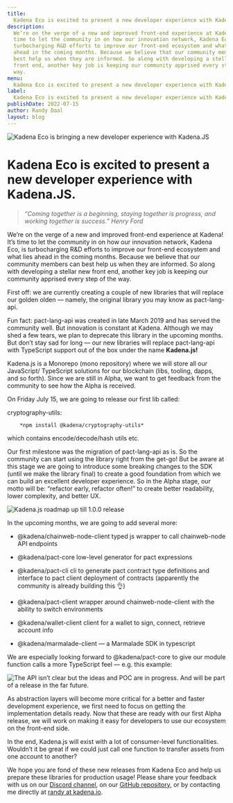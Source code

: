 ```yaml
---
title:
  Kadena Eco is excited to present a new developer experience with Kadena.JS.
description:
  We’re on the verge of a new and improved front-end experience at Kadena! It’s
  time to let the community in on how our innovation network, Kadena Eco, is
  turbocharging R&D efforts to improve our front-end ecosystem and what lies
  ahead in the coming months. Because we believe that our community members can
  best help us when they are informed. So along with developing a stellar new
  front end, another key job is keeping our community apprised every step of the
  way.
menu:
  Kadena Eco is excited to present a new developer experience with Kadena.JS.
label:
  Kadena Eco is excited to present a new developer experience with Kadena.JS.
publishDate: 2022-07-15
author: Randy Daal
layout: blog
---
```


![Kadena Eco is bringing a new developer experience with Kadena.JS](/assets/blog/1_IlvgBc3Vwf6D4tc631_h2A.webp)

# Kadena Eco is excited to present a new developer experience with Kadena.JS.

> _“Coming together is a beginning, staying together is progress, and working
> together is success.” Henry Ford_

We’re on the verge of a new and improved front-end experience at Kadena! It’s
time to let the community in on how our innovation network, Kadena Eco, is
turbocharging R&D efforts to improve our front-end ecosystem and what lies ahead
in the coming months. Because we believe that our community members can best
help us when they are informed. So along with developing a stellar new front
end, another key job is keeping our community apprised every step of the way.

First off: we are currently creating a couple of new libraries that will replace
our golden olden — namely, the original library you may know as pact-lang-api.

Fun fact: pact-lang-api was created in late March 2019 and has served the
community well. But innovation is constant at Kadena. Although we may shed a few
tears, we plan to deprecate this library in the upcoming months. But don’t stay
sad for long — our new libraries will replace pact-lang-api with TypeScript
support out of the box under the name **Kadena.js!**

Kadena.js is a Monorepo (mono repository) where we will store all our
JavaScript/ TypeScript solutions for our blockchain (libs, tooling, dapps, and
so forth). Since we are still in Alpha, we want to get feedback from the
community to see how the Alpha is received.

On Friday July 15, we are going to release our first lib called:

cryptography-utils:

```
    *npm install @kadena/cryptography-utils*
```

which contains encode/decode/hash utils etc.

Our first milestone was the migration of pact-lang-api as is. So the community
can start using the library right from the get-go! But be aware at this stage we
are going to introduce some breaking changes to the SDK (until we make the
library final) to create a good foundation from which we can build an excellent
developer experience. So in the Alpha stage, our motto will be: “refactor early,
refactor often!” to create better readability, lower complexity, and better UX.

![Kadena.js roadmap up till 1.0.0 release](/assets/blog/1_QS7cr-peW81749ZBv24bYQ.webp)

In the upcoming months, we are going to add several more:

- @kadena/chainweb-node-client typed js wrapper to call chainweb-node API
  endpoints

- @kadena/pact-core low-level generator for pact expressions

- @kadena/pact-cli cli to generate pact contract type definitions and interface
  to pact client deployment of contracts (apparently the community is already
  building this 👌)

- @kadena/pact-client wrapper around chainweb-node-client with the ability to
  switch environments

- @kadena/wallet-client client for a wallet to sign, connect, retrieve account
  info

- @kadena/marmalade-client — a Marmalade SDK in typescript

We are especially looking forward to @kadena/pact-core to give our module
function calls a more TypeScript feel — e.g. this example:

![The API isn’t clear but the ideas and POC are in progress. And will be part of a release in the far future.](/assets/blog/1_0uzrG6_R0AKad-68YRyU_Q.webp)

As abstraction layers will become more critical for a better and faster
development experience, we first need to focus on getting the implementation
details ready. Now that these are ready with our first Alpha release, we will
work on making it easy for developers to use our ecosystem on the front-end
side.

In the end, Kadena.js will exist with a lot of consumer-level functionalities.
Wouldn’t it be great if we could just call one function to transfer assets from
one account to another?

We hope you are fond of these new releases from Kadena Eco and help us prepare
these libraries for production usage! Please share your feedback with us on our
[Discord channel](http://discord.io/kadena), on our
[GitHub repository](https://github.com/kadena-io/), or by contacting me directly
at [randy at kadena.io](mailto:randy@kadena.io).
